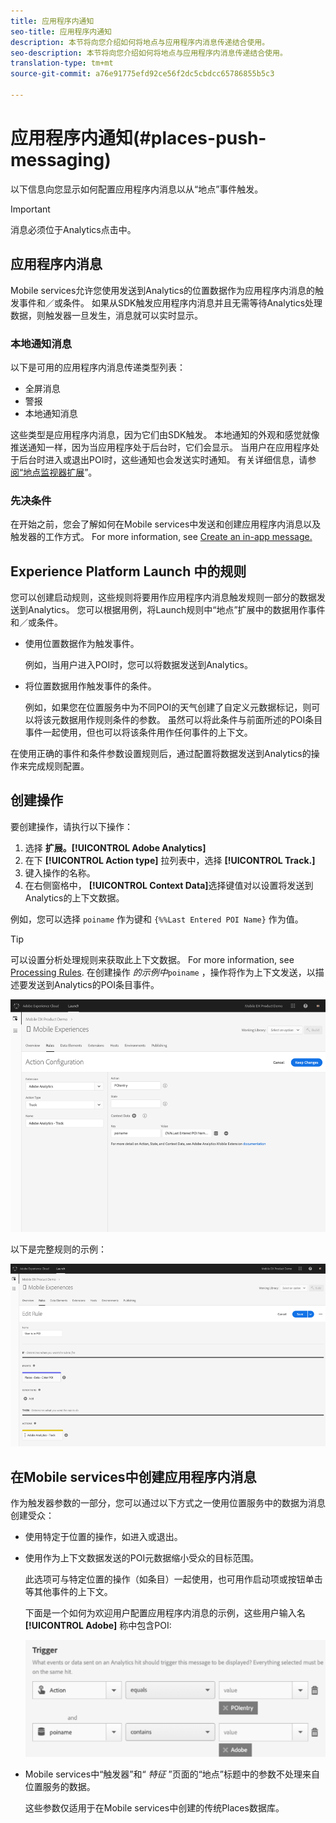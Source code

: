 ```yaml
---
title: 应用程序内通知
seo-title: 应用程序内通知
description: 本节将向您介绍如何将地点与应用程序内消息传递结合使用。
seo-description: 本节将向您介绍如何将地点与应用程序内消息传递结合使用。
translation-type: tm+mt
source-git-commit: a76e91775efd92ce56f2dc5cbdcc65786855b5c3

---
```



# 应用程序内通知(#places-push-messaging)

以下信息向您显示如何配置应用程序内消息以从“地点”事件触发。

>[!IMPORTANT]
>
>消息必须位于Analytics点击中。

## 应用程序内消息

Mobile services允许您使用发送到Analytics的位置数据作为应用程序内消息的触发事件和／或条件。 如果从SDK触发应用程序内消息并且无需等待Analytics处理数据，则触发器一旦发生，消息就可以实时显示。

### 本地通知消息

以下是可用的应用程序内消息传递类型列表：

* 全屏消息
* 警报
* 本地通知消息

这些类型是应用程序内消息，因为它们由SDK触发。 本地通知的外观和感觉就像推送通知一样，因为当应用程序处于后台时，它们会显示。 当用户在应用程序处于后台时进入或退出POI时，这些通知也会发送实时通知。 有关详细信息，请参 [阅“地点监视器扩展](/help/places-ext-aep-sdks/places-monitor-extension/places-monitor-extension.md)”。

### 先决条件

在开始之前，您会了解如何在Mobile services中发送和创建应用程序内消息以及触发器的工作方式。 For more information, see [Create an in-app message.](https://docs.adobe.com/content/help/en/mobile-services/using/messaging-ug/inapp-messages/t-in-app-message.html)

##  Experience Platform Launch 中的规则

您可以创建启动规则，这些规则将要用作应用程序内消息触发规则一部分的数据发送到Analytics。 您可以根据用例，将Launch规则中“地点”扩展中的数据用作事件和／或条件。

* 使用位置数据作为触发事件。

   例如，当用户进入POI时，您可以将数据发送到Analytics。

* 将位置数据用作触发事件的条件。

   例如，如果您在位置服务中为不同POI的天气创建了自定义元数据标记，则可以将该元数据用作规则条件的参数。 虽然可以将此条件与前面所述的POI条目事件一起使用，但也可以将该条件用作任何事件的上下文。

在使用正确的事件和条件参数设置规则后，通过配置将数据发送到Analytics的操作来完成规则配置。

## 创建操作

要创建操作，请执行以下操作：

1. 选择 **扩展。[!UICONTROL Adobe Analytics]**
1. 在下 **[!UICONTROL Action type]** 拉列表中，选择 **[!UICONTROL Track.]**
1. 键入操作的名称。
1. 在右侧窗格中， **[!UICONTROL Context Data]**&#x200B;选择键值对以设置将发送到Analytics的上下文数据。

例如，您可以选择 `poiname` 作为键和 `{%%Last Entered POI Name}` 作为值。

>[!TIP]
>
>可以设置分析处理规则来获取此上下文数据。 For more information, see [Processing Rules](https://docs.adobe.com/content/help/en/analytics/implementation/analytics-basics/ref-processing-rules.html). 在创建操作 *的示例中*`poiname` ，操作将作为上下文发送，以描述要发送到Analytics的POI条目事件。

![创建操作](/help/assets/configure-action.png)

以下是完整规则的示例：

![完整规则](/help/assets/create-a-rule.png)

## 在Mobile services中创建应用程序内消息

作为触发器参数的一部分，您可以通过以下方式之一使用位置服务中的数据为消息创建受众：

* 使用特定于位置的操作，如进入或退出。
* 使用作为上下文数据发送的POI元数据缩小受众的目标范围。

   此选项可与特定位置的操作（如条目）一起使用，也可用作启动项或按钮单击等其他事件的上下文。

   下面是一个如何为欢迎用户配置应用程序内消息的示例，这些用户输入名 **[!UICONTROL Adobe]** 称中包含POI:

   ![触发参数](/help/assets/trigger-parameters.png)

* Mobile services中“触发器”和“ *特征* ”页面的“地点”标题中的参数不处理来自位置服务的数据。

   这些参数仅适用于在Mobile services中创建的传统Places数据库。